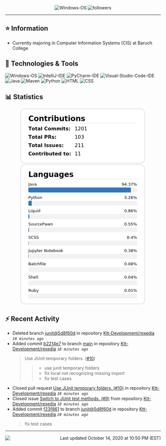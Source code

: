 <div align="center">
    <img 
        src="https://img.shields.io/badge/OS-Windows-informational?style=for-the-badge&color=3278be"
        alt="Windows-OS">
    <img 
        src="https://img.shields.io/github/followers/katsute?color=3278be&style=for-the-badge"
        alt="followers">
</div>

<hr>

## ⭐ Information

 - Currently majoring in Computer Information Systems (CIS) at Baruch College

## 🔧 Technologies & Tools

<img 
    src="https://img.shields.io/badge/OS-Windows-informational?style=flat-square&color=3278be"
    alt="Windows-OS">
<img 
    src="https://img.shields.io/badge/Editor-IntelliJ_IDEA-informational?style=flat-square&logo=intellij-idea&logoColor=white&color=3278be"
    alt="IntelliJ-IDE">
<img 
    src="https://img.shields.io/badge/Editor-PyCharm-informational?style=flat-square&logo=pycharm&logoColor=white&color=3278be"
    alt="PyCharm-IDE">
<img 
    src="https://img.shields.io/badge/Editor-Visual_Studio_Code-informational?style=flat-square&logo=Visual-Studio-Code&logoColor=white&color=3278be"
    alt="Visual-Studio-Code-IDE">
<img 
    src="https://img.shields.io/badge/Code-Java-informational?style=flat-square&logo=java&logoColor=white&color=3278be"
    alt="Java">
<img 
    src="https://img.shields.io/badge/Tools-Maven-informational?style=flat-square&logo=apache-maven&logoColor=white&color=3278be"
    alt="Maven">
<img 
    src="https://img.shields.io/badge/Code-Python-informational?style=flat-square&logo=python&logoColor=white&color=3278be"
    alt="Python">
<img 
    src="https://img.shields.io/badge/Code-HTML-informational?style=flat-square&logo=html5&logoColor=white&color=3278be"
    alt="HTML">
<img 
    src="https://img.shields.io/badge/Code-CSS-informational?style=flat-square&logo=css-wizardry&logoColor=white&color=3278be"
    alt="CSS">

## 📊 Statistics
<div align="center">
    <a href="https://github.com/Katsute/">
        <img src="https://github.com/Katsute/Katsute/blob/main/contributions.png">
    </a>
    <a href="https://github.com/Katsute/">
        <img src="https://github.com/Katsute/Katsute/blob/main/languages.png">
    </a>
</div>

## ⚡ Recent Activity

 - Deleted branch [junit@5d8f60d](https://github.com/Ktt-Development/rexedia/tree/junit@5d8f60d) in repository [Ktt-Development/rexedia](https://github.com/Ktt-Development/rexedia) *`18 minutes ago`*
 - Added commit [b2214e7](https://github.com/Ktt-Development/rexedia/commit/b2214e7998e63f93fb8e8a180170a324a26e4405) to branch [main](https://github.com/Ktt-Development/rexedia/tree/main) in repository [Ktt-Development/rexedia](https://github.com/Ktt-Development/rexedia)  *`18 minutes ago`*
   > Use JUnit temporary folders. ([#10](https://github.com/Ktt-Development/rexedia/issues/10))
   >  > * use junit temporary folders
   >  > * fix local not recognizing missing import
   >  > * fix test cases
 - Closed pull request [Use JUnit temporary folders. (#10)](https://github.com/Ktt-Development/rexedia/pull/10) in repository [Ktt-Development/rexedia](https://github.com/Ktt-Development/rexedia)  *`18 minutes ago`*
 - Closed issue [Switch to JUnit test methods. (#9)](https://github.com/Ktt-Development/rexedia/issues/9) from repository [Ktt-Development/rexedia](https://github.com/Ktt-Development/rexedia)  *`18 minutes ago`*
 - Added commit [f23f861](https://github.com/Ktt-Development/rexedia/commit/f23f861b269b6358abf196a8efd8873769dc84ff) to branch [junit@5d8f60d](https://github.com/Ktt-Development/rexedia/tree/junit@5d8f60d) in repository [Ktt-Development/rexedia](https://github.com/Ktt-Development/rexedia)  *`20 minutes ago`*
   > fix test cases

---
<img align="left" src="https://github.com/Katsute/Katsute/workflows/Update%20README.md/badge.svg"><p align="right">Last updated October 14, 2020 at 10:50 PM (EST)</p>
